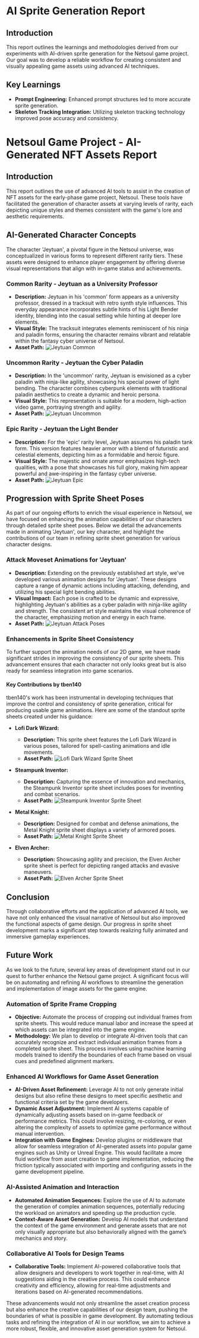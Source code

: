 # AI Sprite Generation Report

## Introduction
This report outlines the learnings and methodologies derived from our experiments with AI-driven sprite generation for the Netsoul game project. Our goal was to develop a reliable workflow for creating consistent and visually appealing game assets using advanced AI techniques.

## Key Learnings

- **Prompt Engineering:** Enhanced prompt structures led to more accurate sprite generation.
- **Skeleton Tracking Integration:** Utilizing skeleton tracking technology improved pose accuracy and consistency.


# Netsoul Game Project - AI-Generated NFT Assets Report

## Introduction

This report outlines the use of advanced AI tools to assist in the creation of NFT assets for the early-phase game project, Netsoul. These tools have facilitated the generation of character assets at varying levels of rarity, each depicting unique styles and themes consistent with the game's lore and aesthetic requirements.

## AI-Generated Character Concepts

The character 'Jeytuan', a pivotal figure in the Netsoul universe, was conceptualized in various forms to represent different rarity tiers. These assets were designed to enhance player engagement by offering diverse visual representations that align with in-game status and achievements.

### Common Rarity - Jeytuan as a University Professor

- **Description:** Jeytuan in his 'common' form appears as a university professor, dressed in a tracksuit with retro synth style influences. This everyday appearance incorporates subtle hints of his Light Bender identity, blending into the casual setting while hinting at deeper lore elements.
- **Visual Style:** The tracksuit integrates elements reminiscent of his ninja and paladin forms, ensuring the character remains vibrant and relatable within the fantasy cyber universe of Netsoul.
- **Asset Path:** ![Jeytuan Common](/assets/jeytuan_common.png)

### Uncommon Rarity - Jeytuan the Cyber Paladin

- **Description:** In the 'uncommon' rarity, Jeytuan is envisioned as a cyber paladin with ninja-like agility, showcasing his special power of light bending. The character combines cyberpunk elements with traditional paladin aesthetics to create a dynamic and heroic persona.
- **Visual Style:** This representation is suitable for a modern, high-action video game, portraying strength and agility.
- **Asset Path:** ![Jeytuan Uncommon](/assets/jeytuan_uncommon.png)

### Epic Rarity - Jeytuan the Light Bender

- **Description:** For the 'epic' rarity level, Jeytuan assumes his paladin tank form. This version features heavier armor with a blend of futuristic and celestial elements, depicting him as a formidable and heroic figure.
- **Visual Style:** The majestic and ornate armor emphasizes high-tech qualities, with a pose that showcases his full glory, making him appear powerful and awe-inspiring in the fantasy cyber universe.
- **Asset Path:** ![Jeytuan Epic](/assets/jeytuan_epic.png)

## Progression with Sprite Sheet Poses

As part of our ongoing efforts to enrich the visual experience in Netsoul, we have focused on enhancing the animation capabilities of our characters through detailed sprite sheet poses. Below we detail the advancements made in animating 'Jeytuan', our key character, and highlight the contributions of our team in refining sprite sheet generation for various character designs.

### Attack Moveset Animations for 'Jeytuan'

- **Description:** Extending on the previously established art style, we've developed various animation designs for 'Jeytuan'. These designs capture a range of dynamic actions including attacking, defending, and utilizing his special light bending abilities.
- **Visual Impact:** Each pose is crafted to be dynamic and expressive, highlighting Jeytuan's abilities as a cyber paladin with ninja-like agility and strength. The consistent art style maintains the visual coherence of the character, emphasizing motion and energy in each frame.
- **Asset Path:** ![Jeytuan Attack Poses](/assets/jeytuan_attack_poses.png)

### Enhancements in Sprite Sheet Consistency

To further support the animation needs of our 2D game, we have made significant strides in improving the consistency of our sprite sheets. This advancement ensures that each character not only looks great but is also ready for seamless integration into game scenarios.

#### Key Contributions by tben140

tben140's work has been instrumental in developing techniques that improve the control and consistency of sprite generation, critical for producing usable game animations. Here are some of the standout sprite sheets created under his guidance:

- **Lofi Dark Wizard:**
  - **Description:** This sprite sheet features the Lofi Dark Wizard in various poses, tailored for spell-casting animations and idle movements.
  - **Asset Path:** ![Lofi Dark Wizard Sprite Sheet](/assets/lofiDark_Wizard_spriteSheet.png)

- **Steampunk Inventor:**
  - **Description:** Capturing the essence of innovation and mechanics, the Steampunk Inventor sprite sheet includes poses for inventing and combat scenarios.
  - **Asset Path:** ![Steampunk Inventor Sprite Sheet](/assets/steampunk_inventor_spriteSheet.png)

- **Metal Knight:**
  - **Description:** Designed for combat and defense animations, the Metal Knight sprite sheet displays a variety of armored poses.
  - **Asset Path:** ![Metal Knight Sprite Sheet](/assets/metalKnight_spriteSheet.png)

- **Elven Archer:**
  - **Description:** Showcasing agility and precision, the Elven Archer sprite sheet is perfect for depicting ranged attacks and evasive maneuvers.
  - **Asset Path:** ![Elven Archer Sprite Sheet](/assets/elvenArcher.png)

## Conclusion

Through collaborative efforts and the application of advanced AI tools, we have not only enhanced the visual narrative of Netsoul but also improved the functional aspects of game design. Our progress in sprite sheet development marks a significant step towards realizing fully animated and immersive gameplay experiences.

## Future Work

As we look to the future, several key areas of development stand out in our quest to further enhance the Netsoul game project. A significant focus will be on automating and refining AI workflows to streamline the generation and implementation of image assets for the game engine.

### Automation of Sprite Frame Cropping

- **Objective:** Automate the process of cropping out individual frames from sprite sheets. This would reduce manual labor and increase the speed at which assets can be integrated into the game engine.
- **Methodology:** We plan to develop or integrate AI-driven tools that can accurately recognize and extract individual animation frames from a completed sprite sheet. This process involves using machine learning models trained to identify the boundaries of each frame based on visual cues and predefined alignment markers.

### Enhanced AI Workflows for Game Asset Generation

- **AI-Driven Asset Refinement:** Leverage AI to not only generate initial designs but also refine these designs to meet specific aesthetic and functional criteria set by the game developers.
- **Dynamic Asset Adjustment:** Implement AI systems capable of dynamically adjusting assets based on in-game feedback or performance metrics. This could involve resizing, re-coloring, or even altering the complexity of assets to optimize game performance without manual intervention.
- **Integration with Game Engines:** Develop plugins or middleware that allow for seamless integration of AI-generated assets into popular game engines such as Unity or Unreal Engine. This would facilitate a more fluid workflow from asset creation to game implementation, reducing the friction typically associated with importing and configuring assets in the game development pipeline.

### AI-Assisted Animation and Interaction

- **Automated Animation Sequences:** Explore the use of AI to automate the generation of complex animation sequences, potentially reducing the workload on animators and speeding up the production cycle.
- **Context-Aware Asset Generation:** Develop AI models that understand the context of the game environment and generate assets that are not only visually appropriate but also behaviorally aligned with the game’s mechanics and story.

### Collaborative AI Tools for Design Teams

- **Collaborative Tools:** Implement AI-powered collaborative tools that allow designers and developers to work together in real-time, with AI suggestions aiding in the creative process. This could enhance creativity and efficiency, allowing for real-time adjustments and iterations based on AI-generated recommendations.

These advancements would not only streamline the asset creation process but also enhance the creative capabilities of our design team, pushing the boundaries of what is possible in game development. By automating tedious tasks and refining the integration of AI in our workflow, we aim to achieve a more robust, flexible, and innovative asset generation system for Netsoul.

